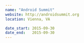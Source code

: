 ```yaml
---
name: "Android Summit"
website: http://androidsummit.org
location: Vienna, VA

date_start: 2015-09-30
date_end:   2015-09-30
---
```

